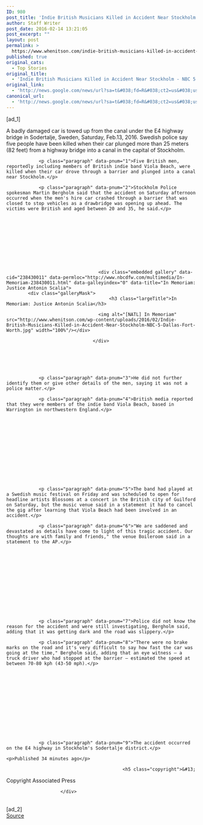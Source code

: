 ```yaml
---
ID: 980
post_title: 'Indie British Musicians Killed in Accident Near Stockholm &#8211; NBC 5 Dallas-Fort Worth'
author: Staff Writer
post_date: 2016-02-14 13:21:05
post_excerpt: ""
layout: post
permalink: >
  https://www.whenitson.com/indie-british-musicians-killed-in-accident-near-stockholm-nbc-5-dallas-fort-worth/
published: true
original_cats:
  - Top Stories
original_title:
  - 'Indie British Musicians Killed in Accident Near Stockholm - NBC 5 Dallas-Fort Worth'
original_link:
  - 'http://news.google.com/news/url?sa=t&#038;fd=R&#038;ct2=us&#038;usg=AFQjCNE3DuOFLlqUVccNt15MLTwRqFKCHQ&#038;clid=c3a7d30bb8a4878e06b80cf16b898331&#038;cid=52779046858300&#038;ei=P3_AVshliLWEAYzLhNAK&#038;url=http://www.nbcdfw.com/entertainment/entertainment-news/Indie-British-Band-Killed-in-Accident-Near-Stockholm-368765071.html'
canonical_url:
  - 'http://news.google.com/news/url?sa=t&#038;fd=R&#038;ct2=us&#038;usg=AFQjCNE3DuOFLlqUVccNt15MLTwRqFKCHQ&#038;clid=c3a7d30bb8a4878e06b80cf16b898331&#038;cid=52779046858300&#038;ei=P3_AVshliLWEAYzLhNAK&#038;url=http://www.nbcdfw.com/entertainment/entertainment-news/Indie-British-Band-Killed-in-Accident-Near-Stockholm-368765071.html'
---
```

 [ad_1]
<br><p>A badly damaged car is towed up from the canal under the E4 highway bridge in Sodertalje, Sweden, Saturday, Feb.13, 2016. Swedish police say five people have been killed when their car plunged more than 25 meters (82 feet) from a highway bridge into a canal in the capital of Stockholm. </p><div id="at_0" itemprop="articleBody" readability="71">
                                                
                                                                                                                                                                                                                                                                                                                                                                                                                                                                                                                                                                                                                                                                                                                                                                                                                                                                                                                                                        
                <p class="paragraph" data-pnum="1">Five British men, reportedly including members of British indie band Viola Beach, were killed when their car drove through a barrier and plunged into a canal near Stockholm.</p>
                                                                                                                                    
                <p class="paragraph" data-pnum="2">Stockholm Police spokesman Martin Bergholm said that the accident on Saturday afternoon occurred when the men's hire car crashed through a barrier that was closed to stop vehicles as a drawbridge was opening up ahead. The victims were British and aged between 20 and 35, he said.</p>
                                          







    
        
        
                                      <div class="embedded gallery" data-cid="238430011" data-permloc="http://www.nbcdfw.com/multimedia/In-Memoriam-238430011.html" data-galleyindex="0" data-title="In Memoriam: Justice Antonin Scalia">
            <div class="galleryMask">
                                          <h3 class="largeTitle">In Memoriam: Justice Antonin Scalia</h3>
                                                        
                                      <img alt="[NATL] In Memoriam" src="http://www.whenitson.com/wp-content/uploads/2016/02/Indie-British-Musicians-Killed-in-Accident-Near-Stockholm-NBC-5-Dallas-Fort-Worth.jpg" width="100%"/></div>
                                      
                                    </div>
                          
    



                                                                                                                                    
                <p class="paragraph" data-pnum="3">He did not further identify them or give other details of the men, saying it was not a police matter.</p>
                                                                                                                                    
                <p class="paragraph" data-pnum="4">British media reported that they were members of the indie band Viola Beach, based in Warrington in northwestern England.</p>
                                          







        
    



                                                                                                                                    
                <p class="paragraph" data-pnum="5">The band had played at a Swedish music festival on Friday and was scheduled to open for headline artists Blossoms at a concert in the British city of Guilford on Saturday, but the music venue said in a statement it had to cancel the gig after learning that Viola Beach had been involved in an accident.</p>
                                                                                                                                    
                <p class="paragraph" data-pnum="6">"We are saddened and devastated as details have come to light of this tragic accident. Our thoughts are with family and friends," the venue Boileroom said in a statement to the AP.</p>
                                          







        
    



                                                                                                                                    
                <p class="paragraph" data-pnum="7">Police did not know the reason for the accident and were still investigating, Bergholm said, adding that it was getting dark and the road was slippery.</p>
                                                                                                                                    
                <p class="paragraph" data-pnum="8">"There were no brake marks on the road and it's very difficult to say how fast the car was going at the time," Bergholm said, adding that an eye witness — a truck driver who had stopped at the barrier — estimated the speed at between 70-80 kph (43-50 mph).</p>
                                          







        
    



                                                                                                                                    
                <p class="paragraph" data-pnum="9">The accident occurred on the E4 highway in Stockholm's Sodertalje district.</p>
                                                                                                                                    <p>Published 34 minutes ago</p>
                                                     
                                               <h5 class="copyright">&#13;
&#13;
    &#13;
        &#13;
    &#13;
                &#13;
                  &#13;
      &#13;
&#13;
		&#13;
			&#13;
    		      	Copyright Associated Press &#13;
</h5>
                                                       
                  
                
                  
                        </div>
<br>[ad_2]
<br><a href="http://news.google.com/news/url?sa=t&#038;fd=R&#038;ct2=us&#038;usg=AFQjCNE3DuOFLlqUVccNt15MLTwRqFKCHQ&#038;clid=c3a7d30bb8a4878e06b80cf16b898331&#038;cid=52779046858300&#038;ei=P3_AVshliLWEAYzLhNAK&#038;url=http://www.nbcdfw.com/entertainment/entertainment-news/Indie-British-Band-Killed-in-Accident-Near-Stockholm-368765071.html">Source </a>